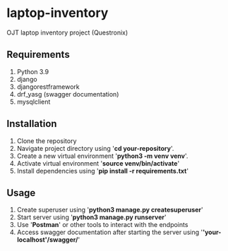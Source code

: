 # laptop-inventory
OJT laptop inventory project (Questronix)

## Requirements
1. Python 3.9
2. django
3. djangorestframework
4. drf_yasg (swagger documentation)
5. mysqlclient

## Installation
1. Clone the repository
2. Navigate project directory using '**cd your-repository**'.
3. Create a new virtual environment '**python3 -m venv venv**'.
4. Activate virtual environment '**source venv/bin/activate**'
5. Install dependencies using '**pip install -r requirements.txt**'

## Usage
1. Create superuser using '**python3 manage.py createsuperuser**'
2. Start server using '**python3 manage.py runserver**'
3. Use '**Postman**' or other tools to interact with the endpoints
4. Access swagger documentation after starting the server using '**'your-localhost'/swagger/**'